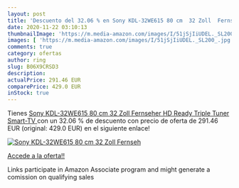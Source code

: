 ```yaml
---
layout: post
title: 'Descuento del 32.06 % en Sony KDL-32WE615 80 cm  32 Zoll  Fernseh'
date: 2020-11-22 03:10:13
thumbnailImage: 'https://m.media-amazon.com/images/I/51jSjIiUDEL._SL200_.jpg'
images: [ 'https://m.media-amazon.com/images/I/51jSjIiUDEL._SL200_.jpg' ]
comments: true
category: ofertas
author: ring
slug: B06X9CRSD3
description:
actualPrice: 291.46 EUR
comparePrice: 429.0 EUR
inStock: true
---
```


Tienes [Sony KDL-32WE615 80 cm  32 Zoll  Fernseher  HD Ready  Triple Tuner  Smart-TV ](https://www.amazon.de/dp/B06X9CRSD3/?tag=tolees0ca-21) con un 32.06 % de descuento con precio de oferta de 291.46 EUR (original: 429.0 EUR) en el siguiente enlace!

[![Sony KDL-32WE615 80 cm  32 Zoll  Fernseh](https://m.media-amazon.com/images/I/51jSjIiUDEL._SL200_.jpg)](https://www.amazon.de/dp/B06X9CRSD3/?tag=tolees0ca-21)

[Accede a la oferta!!](https://www.amazon.de/dp/B06X9CRSD3/?tag=tolees0ca-21)

Links participate in Amazon Associate program and might generate a comission on qualifying sales


